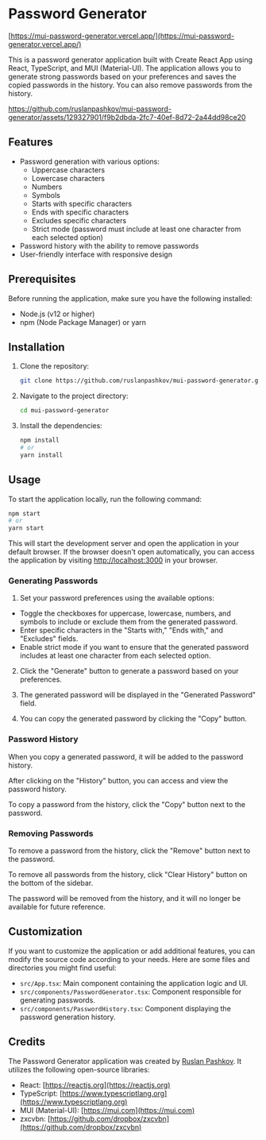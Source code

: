 # Password Generator

[https://mui-password-generator.vercel.app/](https://mui-password-generator.vercel.app/)

This is a password generator application built with Create React App using React, TypeScript, and MUI (Material-UI). The application allows you to generate strong passwords based on your preferences and saves the copied passwords in the history. You can also remove passwords from the history.

https://github.com/ruslanpashkov/mui-password-generator/assets/129327901/f9b2dbda-2fc7-40ef-8d72-2a44dd98ce20

## Features

- Password generation with various options:
  - Uppercase characters
  - Lowercase characters
  - Numbers
  - Symbols
  - Starts with specific characters
  - Ends with specific characters
  - Excludes specific characters
  - Strict mode (password must include at least one character from each selected option)
- Password history with the ability to remove passwords
- User-friendly interface with responsive design

## Prerequisites

Before running the application, make sure you have the following installed:

- Node.js (v12 or higher)
- npm (Node Package Manager) or yarn

## Installation

1. Clone the repository:

   ```bash
   git clone https://github.com/ruslanpashkov/mui-password-generator.git
   ```

2. Navigate to the project directory:

   ```bash
   cd mui-password-generator
   ```

3. Install the dependencies:

   ```bash
   npm install
   # or
   yarn install
   ```

## Usage

To start the application locally, run the following command:

```bash
npm start
# or
yarn start
```

This will start the development server and open the application in your default browser. If the browser doesn't open automatically, you can access the application by visiting [http://localhost:3000](http://localhost:3000) in your browser.

### Generating Passwords

1. Set your password preferences using the available options:
  - Toggle the checkboxes for uppercase, lowercase, numbers, and symbols to include or exclude them from the generated password.
  - Enter specific characters in the "Starts with," "Ends with," and "Excludes" fields.
  - Enable strict mode if you want to ensure that the generated password includes at least one character from each selected option.

2. Click the "Generate" button to generate a password based on your preferences.

3. The generated password will be displayed in the "Generated Password" field.

4. You can copy the generated password by clicking the "Copy" button.

### Password History

When you copy a generated password, it will be added to the password history.

After clicking on the "History" button, you can access and view the password history.

To copy a password from the history, click the "Copy" button next to the password.

### Removing Passwords

To remove a password from the history, click the "Remove" button next to the password.

To remove all passwords from the history, click "Clear History" button on the bottom of the sidebar.

The password will be removed from the history, and it will no longer be available for future reference.

## Customization

If you want to customize the application or add additional features, you can modify the source code according to your needs. Here are some files and directories you might find useful:

- `src/App.tsx`: Main component containing the application logic and UI.
- `src/components/PasswordGenerator.tsx`: Component responsible for generating passwords.
- `src/components/PasswordHistory.tsx`: Component displaying the password generation history.

## Credits

The Password Generator application was created by [Ruslan Pashkov](https://github.com/ruslanpashkov). It utilizes the following open-source libraries:

- React: [https://reactjs.org](https://reactjs.org)
- TypeScript: [https://www.typescriptlang.org](https://www.typescriptlang.org)
- MUI (Material-UI): [https://mui.com](https://mui.com)
- zxcvbn: [https://github.com/dropbox/zxcvbn](https://github.com/dropbox/zxcvbn)

